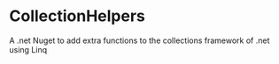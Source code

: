 # CollectionHelpers
A .net Nuget to add extra functions to the collections framework of .net using Linq
